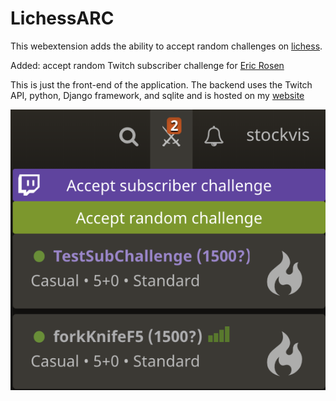 # LichessARC

This webextension adds the ability to accept random challenges on [lichess](lichess.org).

Added: accept random Twitch subscriber challenge for [Eric Rosen](https://www.twitch.tv/imrosen)

This is just the front-end of the application. The backend uses the Twitch API, python, Django framework, and sqlite and is hosted on my [website](https://tvdhout.com)

![](pictures/subchallenge.png)
